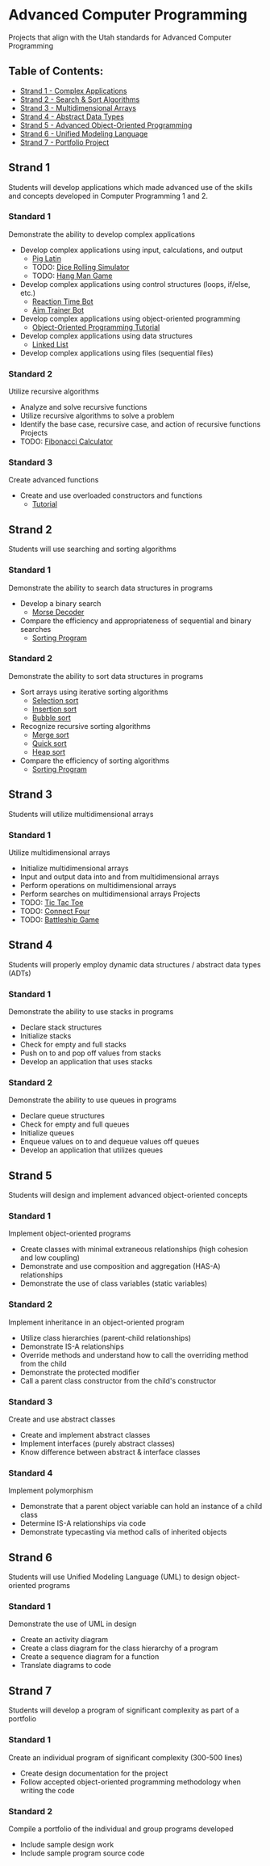 # Advanced Computer Programming
Projects that align with the Utah standards for Advanced Computer Programming

## Table of Contents:

* [Strand 1 - Complex Applications](#Strand-1)
* [Strand 2 - Search & Sort Algorithms](#Strand-2)
* [Strand 3 - Multidimensional Arrays](#Strand-3)
* [Strand 4 - Abstract Data Types](#Strand-4)
* [Strand 5 - Advanced Object-Oriented Programming](#Strand-5)
* [Strand 6 - Unified Modeling Language](#Strand-6)
* [Strand 7 - Portfolio Project](#Strand-7)


## Strand 1
Students will develop applications which made advanced use of the skills and concepts developed in Computer Programming 1 and 2.

### Standard 1
Demonstrate the ability to develop complex applications
* Develop complex applications using input, calculations, and output
  * [Pig Latin](../projects/strand_one/pig_latin.md)
  * TODO: [Dice Rolling Simulator](../projects/strand_one/dice_roller.md)
  * TODO: [Hang Man Game](../projects/strand_one/dice_roller.md)
* Develop complex applications using control structures (loops, if/else, etc.)
  * [Reaction Time Bot](../projects/strand_one/human_benchmark_reaction.md)
  * [Aim Trainer Bot](../projects/strand_one/human_benchmark_aim.md)
* Develop complex applications using object-oriented programming
  * [Object-Oriented Programming Tutorial](../projects/strand_one/OOP.md)
* Develop complex applications using data structures
  * [Linked List](../projects/strand_one/linked_list.md)
* Develop complex applications using files (sequential files)

### Standard 2
Utilize recursive algorithms
* Analyze and solve recursive functions
* Utilize recursive algorithms to solve a problem
* Identify the base case, recursive case, and action of recursive functions
Projects
* TODO: [Fibonacci Calculator](../projects/strand_one/fibonacci.md)

### Standard 3
Create advanced functions
* Create and use overloaded constructors and functions
  * [Tutorial](https://www.kite.com/python/answers/how-to-overload-a-constructor-in-python)

## Strand 2
Students will use searching and sorting algorithms

### Standard 1
Demonstrate the ability to search data structures in programs
* Develop a binary search
  * [Morse Decoder](.projects/strand_two/morse_decoder.md)
* Compare the efficiency and appropriateness of sequential and binary searches
  * [Sorting Program](.projects/strand_two/sorting_algorithms.md)

### Standard 2
Demonstrate the ability to sort data structures in programs
* Sort arrays using iterative sorting algorithms
  * [Selection sort](../projects/strand_two/selection_sort.md)
  * [Insertion sort](../projects/strand_two/insertion_sort.md)
  * [Bubble sort](../projects/strand_two/bubble_sort.md)
* Recognize recursive sorting algorithms
  * [Merge sort](../projects/strand_two/merge_sort.md)
  * [Quick sort](../projects/strand_two/quick_sort.md)
  * [Heap sort](../projects/strand_two/heap_sort.md)
* Compare the efficiency of sorting algorithms
  * [Sorting Program](../projects/strand_two/sorting_algorithms.md)

## Strand 3
Students will utilize multidimensional arrays

### Standard 1
Utilize multidimensional arrays
* Initialize multidimensional arrays
* Input and output data into and from multidimensional arrays
* Perform operations on multidimensional arrays
* Perform searches on multidimensional arrays
Projects
* TODO: [Tic Tac Toe](../projects/strand_three/tic_tac_toe.md)
* TODO: [Connect Four](../projects/strand_three/connect_four.md)
* TODO: [Battleship Game](../projects/strand_three/battleship.md)

## Strand 4
Students will properly employ dynamic data structures / abstract data types (ADTs)

### Standard 1
Demonstrate the ability to use stacks in programs
* Declare stack structures
* Initialize stacks
* Check for empty and full stacks
* Push on to and pop off values from stacks
* Develop an application that uses stacks

### Standard 2
Demonstrate the ability to use queues in programs
* Declare queue structures
* Check for empty and full queues
* Initialize queues
* Enqueue values on to and dequeue values off queues
* Develop an application that utilizes queues

## Strand 5
Students will design and implement advanced object-oriented concepts

### Standard 1
Implement object-oriented programs
* Create classes with minimal extraneous relationships (high cohesion and low coupling)
* Demonstrate and use composition and aggregation (HAS-A) relationships
* Demonstrate the use of class variables (static variables)

### Standard 2
Implement inheritance in an object-oriented program
* Utilize class hierarchies (parent-child relationships)
* Demonstrate IS-A relationships
* Override methods and understand how to call the overriding method from the child
* Demonstrate the protected modifier
* Call a parent class constructor from the child's constructor

### Standard 3
Create and use abstract classes
* Create and implement abstract classes
* Implement interfaces (purely abstract classes)
* Know difference between abstract & interface classes

### Standard 4
Implement polymorphism
* Demonstrate that a parent object variable can hold an instance of a child class
* Determine IS-A relationships via code
* Demonstrate typecasting via method calls of inherited objects

## Strand 6
Students will use Unified Modeling Language (UML) to design object-oriented programs

### Standard 1
Demonstrate the use of UML in design
* Create an activity diagram
* Create a class diagram for the class hierarchy of a program
* Create a sequence diagram for a function
* Translate diagrams to code

## Strand 7
Students will develop a program of significant complexity as part of a portfolio

### Standard 1
Create an individual program of significant complexity (300-500 lines)
* Create design documentation for the project
* Follow accepted object-oriented programming methodology when writing the code

### Standard 2
Compile a portfolio of the individual and group programs developed
* Include sample design work
* Include sample program source code
